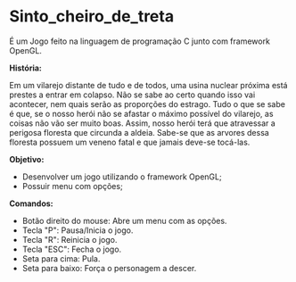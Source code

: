 # Sinto_cheiro_de_treta
É um Jogo feito na linguagem de programação C junto com framework OpenGL.

<strong>História:</strong>
<p>Em um vilarejo distante de tudo e de todos, uma usina nuclear próxima está prestes a entrar em colapso. 
Não se sabe ao certo quando isso vai acontecer, nem quais serão as proporções do estrago. Tudo o que se 
sabe é que, se o nosso herói não se afastar o máximo possível do vilarejo, as coisas não vão ser muito boas. 
Assim, nosso herói terá que atravessar a perigosa floresta que circunda a aldeia. Sabe-se que as arvores dessa 
floresta possuem um veneno fatal e que jamais deve-se tocá-las.</p>

<strong>Objetivo:</strong>
<ul>
<li>Desenvolver um jogo utilizando o framework OpenGL;</li>
<li>Possuir menu com opções;</li>
</ul>

<strong>Comandos:</strong>
<ul>
<li>Botão direito do mouse: Abre um menu com as opções.</li>
<li>Tecla "P": Pausa/Inicia o jogo.</li>
<li>Tecla "R": Reinicia o jogo.</li>
<li>Tecla "ESC": Fecha o jogo.</li>
<li>Seta para cima: Pula.</li>
<li>Seta para baixo: Força o personagem a descer.</li>
</ul>
